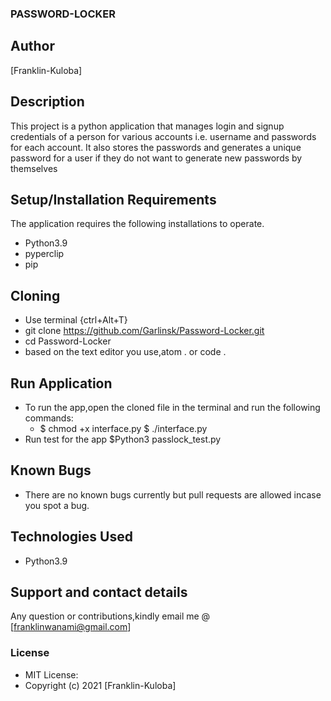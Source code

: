 ### PASSWORD-LOCKER

## Author

[Franklin-Kuloba]

## Description

This project is a python application that manages login and signup credentials of a person for various accounts i.e. username and passwords for each account. It also stores the passwords and generates a unique password for a user if they do not want to generate new passwords by themselves


## Setup/Installation Requirements
The application requires the following installations to operate.

* Python3.9
* pyperclip
* pip

## Cloning 

* Use terminal {ctrl+Alt+T} 
* git clone https://github.com/Garlinsk/Password-Locker.git
* cd Password-Locker
* based on the text editor you use,atom . or code .

## Run Application
* To run the app,open the cloned file in the terminal and run the following commands:
   *   $ chmod +x interface.py
       $ ./interface.py
* Run test for the app $Python3 passlock_test.py 

## Known Bugs
* There are no known bugs currently but pull requests are allowed incase you spot a bug.

## Technologies Used
* Python3.9

## Support and contact details
Any question or contributions,kindly email me @ [franklinwanami@gmail.com]

### License

* MIT License:
* Copyright (c) 2021 [Franklin-Kuloba] 
 